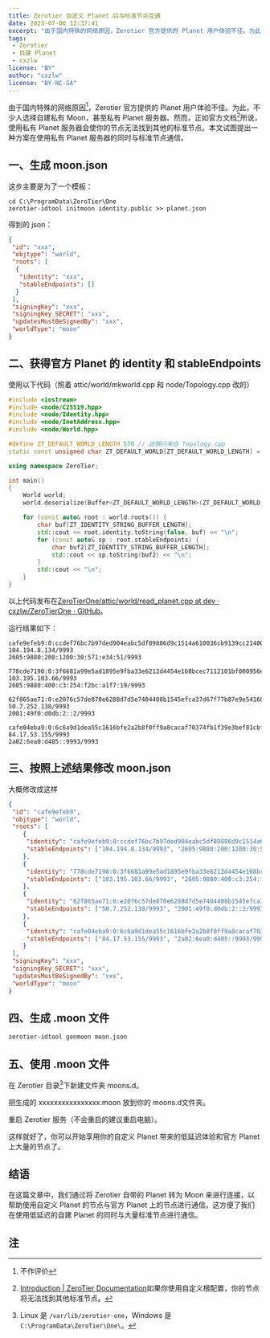 ```yaml
---
title: Zerotier 自定义 Planet 后与标准节点互通
date: 2023-07-06 12:37:41
excerpt: "由于国内特殊的网络原因，Zerotier 官方提供的 Planet 用户体验不佳。为此，不少人选择自建私有 Moon，甚至私有 Planet 服务器。然而，正如官方文档所说，使用私有 Planet 服务器会使你的节点无法找到其他的标准节点。本文试图提出一种方案在使用私有 Planet 服务器的同时与标准节点通信。"
tags: 
 - Zerotier
 - 自建 Planet
 - cxzlw
license: "BY"
author: "cxzlw"
license: "BY-NC-SA"
---
```


由于国内特殊的网络原因[^1]，Zerotier 官方提供的 Planet 用户体验不佳。为此，不少人选择自建私有 Moon，甚至私有 Planet 服务器。然而，正如官方文档[^2]所说，使用私有 Planet 服务器会使你的节点无法找到其他的标准节点。本文试图提出一种方案在使用私有 Planet 服务器的同时与标准节点通信。

## 一、生成 moon.json

这步主要是为了一个模板：

```batch
cd C:\ProgramData\ZeroTier\One
zerotier-idtool initmoon identity.public >> planet.json
```

得到的 json：

```json
{
 "id": "xxx",
 "objtype": "world",
 "roots": [
  {
   "identity": "xxx",
   "stableEndpoints": []
  }
 ],
 "signingKey": "xxx",
 "signingKey_SECRET": "xxx",
 "updatesMustBeSignedBy": "xxx",
 "worldType": "moon"
}
```

## 二、获得官方 Planet 的 identity 和 stableEndpoints

使用以下代码（照着 attic/world/mkworld.cpp 和 node/Topology.cpp 改的）

```cpp
#include <iostream>
#include <node/C25519.hpp>
#include <node/Identity.hpp>
#include <node/InetAddress.hpp>
#include <node/World.hpp>

#define ZT_DEFAULT_WORLD_LENGTH 570 // 这俩行来自 Topology.cpp
static const unsigned char ZT_DEFAULT_WORLD[ZT_DEFAULT_WORLD_LENGTH] = {0x01,0x00,0x00,0x00,0x00,0x08,0xea,0xc9,0x0a,0x00,0x00,0x01,0x7e,0xe9,0x57,0x60,0xcd,0xb8,0xb3,0x88,0xa4,0x69,0x22,0x14,0x91,0xaa,0x9a,0xcd,0x66,0xcc,0x76,0x4c,0xde,0xfd,0x56,0x03,0x9f,0x10,0x67,0xae,0x15,0xe6,0x9c,0x6f,0xb4,0x2d,0x7b,0x55,0x33,0x0e,0x3f,0xda,0xac,0x52,0x9c,0x07,0x92,0xfd,0x73,0x40,0xa6,0xaa,0x21,0xab,0xa8,0xa4,0x89,0xfd,0xae,0xa4,0x4a,0x39,0xbf,0x2d,0x00,0x65,0x9a,0xc9,0xc8,0x18,0xeb,0x36,0x00,0x92,0x76,0x37,0xef,0x4d,0x14,0x04,0xa4,0x4d,0x54,0x46,0x84,0x85,0x13,0x79,0x75,0x1f,0xaa,0x79,0xb4,0xc4,0xea,0x85,0x04,0x01,0x75,0xea,0x06,0x58,0x60,0x48,0x24,0x02,0xe1,0xeb,0x34,0x20,0x52,0x00,0x0e,0x62,0x90,0x06,0x1a,0x9b,0xe0,0xcd,0x29,0x3c,0x8b,0x55,0xf1,0xc3,0xd2,0x52,0x48,0x08,0xaf,0xc5,0x49,0x22,0x08,0x0e,0x35,0x39,0xa7,0x5a,0xdd,0xc3,0xce,0xf0,0xf6,0xad,0x26,0x0d,0x58,0x82,0x93,0xbb,0x77,0x86,0xe7,0x1e,0xfa,0x4b,0x90,0x57,0xda,0xd9,0x86,0x7a,0xfe,0x12,0xdd,0x04,0xca,0xfe,0x9e,0xfe,0xb9,0x00,0xcc,0xde,0xf7,0x6b,0xc7,0xb9,0x7d,0xed,0x90,0x4e,0xab,0xc5,0xdf,0x09,0x88,0x6d,0x9c,0x15,0x14,0xa6,0x10,0x03,0x6c,0xb9,0x13,0x9c,0xc2,0x14,0x00,0x1a,0x29,0x58,0x97,0x8e,0xfc,0xec,0x15,0x71,0x2d,0xd3,0x94,0x8c,0x6e,0x6b,0x3a,0x8e,0x89,0x3d,0xf0,0x1f,0xf4,0x93,0xd1,0xf8,0xd9,0x80,0x6a,0x86,0x0c,0x54,0x20,0x57,0x1b,0xf0,0x00,0x02,0x04,0x68,0xc2,0x08,0x86,0x27,0x09,0x06,0x26,0x05,0x98,0x80,0x02,0x00,0x12,0x00,0x00,0x30,0x05,0x71,0x0e,0x34,0x00,0x51,0x27,0x09,0x77,0x8c,0xde,0x71,0x90,0x00,0x3f,0x66,0x81,0xa9,0x9e,0x5a,0xd1,0x89,0x5e,0x9f,0xba,0x33,0xe6,0x21,0x2d,0x44,0x54,0xe1,0x68,0xbc,0xec,0x71,0x12,0x10,0x1b,0xf0,0x00,0x95,0x6e,0xd8,0xe9,0x2e,0x42,0x89,0x2c,0xb6,0xf2,0xec,0x41,0x08,0x81,0xa8,0x4a,0xb1,0x9d,0xa5,0x0e,0x12,0x87,0xba,0x3d,0x92,0x6c,0x3a,0x1f,0x75,0x5c,0xcc,0xf2,0x99,0xa1,0x20,0x70,0x55,0x00,0x02,0x04,0x67,0xc3,0x67,0x42,0x27,0x09,0x06,0x26,0x05,0x98,0x80,0x04,0x00,0x00,0xc3,0x02,0x54,0xf2,0xbc,0xa1,0xf7,0x00,0x19,0x27,0x09,0x62,0xf8,0x65,0xae,0x71,0x00,0xe2,0x07,0x6c,0x57,0xde,0x87,0x0e,0x62,0x88,0xd7,0xd5,0xe7,0x40,0x44,0x08,0xb1,0x54,0x5e,0xfc,0xa3,0x7d,0x67,0xf7,0x7b,0x87,0xe9,0xe5,0x41,0x68,0xc2,0x5d,0x3e,0xf1,0xa9,0xab,0xf2,0x90,0x5e,0xa5,0xe7,0x85,0xc0,0x1d,0xff,0x23,0x88,0x7a,0xd4,0x23,0x2d,0x95,0xc7,0xa8,0xfd,0x2c,0x27,0x11,0x1a,0x72,0xbd,0x15,0x93,0x22,0xdc,0x00,0x02,0x04,0x32,0x07,0xfc,0x8a,0x27,0x09,0x06,0x20,0x01,0x49,0xf0,0xd0,0xdb,0x00,0x02,0x00,0x00,0x00,0x00,0x00,0x00,0x00,0x02,0x27,0x09,0xca,0xfe,0x04,0xeb,0xa9,0x00,0x6c,0x6a,0x9d,0x1d,0xea,0x55,0xc1,0x61,0x6b,0xfe,0x2a,0x2b,0x8f,0x0f,0xf9,0xa8,0xca,0xca,0xf7,0x03,0x74,0xfb,0x1f,0x39,0xe3,0xbe,0xf8,0x1c,0xbf,0xeb,0xef,0x17,0xb7,0x22,0x82,0x68,0xa0,0xa2,0xa2,0x9d,0x34,0x88,0xc7,0x52,0x56,0x5c,0x6c,0x96,0x5c,0xbd,0x65,0x06,0xec,0x24,0x39,0x7c,0xc8,0xa5,0xd9,0xd1,0x52,0x85,0xa8,0x7f,0x00,0x02,0x04,0x54,0x11,0x35,0x9b,0x27,0x09,0x06,0x2a,0x02,0x6e,0xa0,0xd4,0x05,0x00,0x00,0x00,0x00,0x00,0x00,0x00,0x00,0x99,0x93,0x27,0x09};

using namespace ZeroTier;

int main()
{
	World world;
	world.deserialize(Buffer<ZT_DEFAULT_WORLD_LENGTH>(ZT_DEFAULT_WORLD, ZT_DEFAULT_WORLD_LENGTH), 0);

	for (const auto& root : world.roots()) {
		char buf[ZT_IDENTITY_STRING_BUFFER_LENGTH];
		std::cout << root.identity.toString(false, buf) << "\n";
		for (const auto& sp : root.stableEndpoints) {
			char buf2[ZT_IDENTITY_STRING_BUFFER_LENGTH];
			std::cout << sp.toString(buf2) << "\n";
		}
		std::cout << "\n";
	}
}
```

以上代码发布在[ZeroTierOne/attic/world/read_planet.cpp at dev · cxzlw/ZeroTierOne · GitHub](https://github.com/cxzlw/ZeroTierOne/blob/dev/attic/world/read_planet.cpp)。

运行结果如下：

```
cafe9efeb9:0:ccdef76bc7b97ded904eabc5df09886d9c1514a610036cb9139cc214001a2958978efcec15712dd3948c6e6b3a8e893df01ff493d1f8d9806a860c5420571bf0
104.194.8.134/9993
2605:9880:200:1200:30:571:e34:51/9993

778cde7190:0:3f6681a99e5ad1895e9fba33e6212d4454e168bcec7112101bf000956ed8e92e42892cb6f2ec410881a84ab19da50e1287ba3d926c3a1f755cccf299a1207055
103.195.103.66/9993
2605:9880:400:c3:254:f2bc:a1f7:19/9993

62f865ae71:0:e2076c57de870e6288d7d5e7404408b1545efca37d67f77b87e9e54168c25d3ef1a9abf2905ea5e785c01dff23887ad4232d95c7a8fd2c27111a72bd159322dc
50.7.252.138/9993
2001:49f0:d0db:2::2/9993

cafe04eba9:0:6c6a9d1dea55c1616bfe2a2b8f0ff9a8cacaf70374fb1f39e3bef81cbfebef17b7228268a0a2a29d3488c752565c6c965cbd6506ec24397cc8a5d9d15285a87f
84.17.53.155/9993
2a02:6ea0:d405::9993/9993
```

## 三、按照上述结果修改 moon.json

大概修改成这样

```json
{
 "id": "cafe9efeb9",
 "objtype": "world",
 "roots": [
    {
     "identity": "cafe9efeb9:0:ccdef76bc7b97ded904eabc5df09886d9c1514a610036cb9139cc214001a2958978efcec15712dd3948c6e6b3a8e893df01ff493d1f8d9806a860c5420571bf0",
     "stableEndpoints": ["104.194.8.134/9993", "2605:9880:200:1200:30:571:e34:51/9993"]
    }, 
    {
     "identity": "778cde7190:0:3f6681a99e5ad1895e9fba33e6212d4454e168bcec7112101bf000956ed8e92e42892cb6f2ec410881a84ab19da50e1287ba3d926c3a1f755cccf299a1207055",
     "stableEndpoints": ["103.195.103.66/9993", "2605:9880:400:c3:254:f2bc:a1f7:19/9993"]
    }, 
    {
     "identity": "62f865ae71:0:e2076c57de870e6288d7d5e7404408b1545efca37d67f77b87e9e54168c25d3ef1a9abf2905ea5e785c01dff23887ad4232d95c7a8fd2c27111a72bd159322dc",
     "stableEndpoints": ["50.7.252.138/9993", "2001:49f0:d0db:2::2/9993"]
    }, 
    {
     "identity": "cafe04eba9:0:6c6a9d1dea55c1616bfe2a2b8f0ff9a8cacaf70374fb1f39e3bef81cbfebef17b7228268a0a2a29d3488c752565c6c965cbd6506ec24397cc8a5d9d15285a87f",
     "stableEndpoints": ["84.17.53.155/9993", "2a02:6ea0:d405::9993/9993"]
    }
 ],
 "signingKey": "xxx",
 "signingKey_SECRET": "xxx",
 "updatesMustBeSignedBy": "xxx",
 "worldType": "moon"
}
```

## 四、生成 .moon 文件

```bash
zerotier-idtool genmoon moon.json
```

## 五、使用 .moon 文件

在 Zerotier 目录[^3]下新建文件夹 moons.d。

把生成的 xxxxxxxxxxxxxxxx.moon 放到你的 moons.d文件夹。

重启 Zerotier 服务（不会重启的建议重启电脑）。

这样就好了，你可以开始享用你的自定义 Planet 带来的低延迟体验和官方 Planet 上大量的节点了。

## 结语

在这篇文章中，我们通过将 Zerotier 自带的 Planet 转为 Moon 来进行连接，以帮助使用自定义 Planet 的节点与官方 Planet 上的节点进行通信。这方便了我们在使用低延迟的自建 Planet 的同时与大量标准节点进行通信。

## 注

[^1]: 不作评价

[^2]: [Introduction | ZeroTier Documentation](https://docs.zerotier.com/self-hosting/introduction#:~:text=If%20you%20are%20using%20a%20custom%20root%20setup%2C%20your%20nodes%20won%27t%20be%20able%20to%20find%20standard%20nodes.)如果你使用自定义根配置，你的节点将无法找到其他标准节点。

[^3]: Linux 是 `/var/lib/zerotier-one`，Windows 是 `C:\ProgramData\ZeroTier\One\`。
